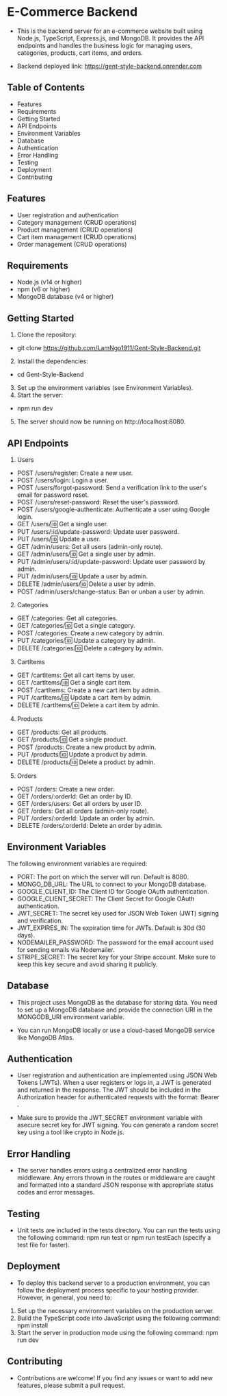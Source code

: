 # E-Commerce Backend

- This is the backend server for an e-commerce website built using Node.js, TypeScript, Express.js, and MongoDB. It provides the API endpoints and handles the business logic for managing users, categories, products, cart items, and orders.

- Backend deployed link: https://gent-style-backend.onrender.com

## Table of Contents

- Features
- Requirements
- Getting Started
- API Endpoints
- Environment Variables
- Database
- Authentication
- Error Handling
- Testing
- Deployment
- Contributing

## Features

- User registration and authentication
- Category management (CRUD operations)
- Product management (CRUD operations)
- Cart item management (CRUD operations)
- Order management (CRUD operations)

## Requirements

- Node.js (v14 or higher)
- npm (v6 or higher)
- MongoDB database (v4 or higher)

## Getting Started

1. Clone the repository:

- git clone https://github.com/LamNgo1911/Gent-Style-Backend.git

2. Install the dependencies:

- cd Gent-Style-Backend

3. Set up the environment variables (see Environment Variables).
4. Start the server:

- npm run dev

5. The server should now be running on http://localhost:8080.

## API Endpoints

1. Users

- POST /users/register: Create a new user.
- POST /users/login: Login a user.
- POST /users/forgot-password: Send a verification link to the user's email for password reset.
- POST /users/reset-password: Reset the user's password.
- POST /users/google-authenticate: Authenticate a user using Google login.
- GET /users/:id: Get a single user.
- PUT /users/:id/update-password: Update user password.
- PUT /users/:id: Update a user.
- GET /admin/users: Get all users (admin-only route).
- GET /admin/users/:id: Get a single user by admin.
- PUT /admin/users/:id/update-password: Update user password by admin.
- PUT /admin/users/:id: Update a user by admin.
- DELETE /admin/users/:id: Delete a user by admin.
- POST /admin/users/change-status: Ban or unban a user by admin.

2. Categories

- GET /categories: Get all categories.
- GET /categories/:id: Get a single category.
- POST /categories: Create a new category by admin.
- PUT /categories/:id: Update a category by admin.
- DELETE /categories/:id: Delete a category by admin.

3. CartItems

- GET /cartItems: Get all cart items by user.
- GET /cartItems/:id: Get a single cart item.
- POST /cartItems: Create a new cart item by admin.
- PUT /cartItems/:id: Update a cart item by admin.
- DELETE /cartItems/:id: Delete a cart item by admin.

4. Products

- GET /products: Get all products.
- GET /products/:id: Get a single product.
- POST /products: Create a new product by admin.
- PUT /products/:id: Update a product by admin.
- DELETE /products/:id: Delete a product by admin.

5. Orders

- POST /orders: Create a new order.
- GET /orders/:orderId: Get an order by ID.
- GET /orders/users: Get all orders by user ID.
- GET /orders: Get all orders (admin-only route).
- PUT /orders/:orderId: Update an order by admin.
- DELETE /orders/:orderId: Delete an order by admin.

## Environment Variables

The following environment variables are required:

- PORT: The port on which the server will run. Default is 8080.
- MONGO_DB_URL: The URL to connect to your MongoDB database.
- GOOGLE_CLIENT_ID: The Client ID for Google OAuth authentication.
- GOOGLE_CLIENT_SECRET: The Client Secret for Google OAuth authentication.
- JWT_SECRET: The secret key used for JSON Web Token (JWT) signing and verification.
- JWT_EXPIRES_IN: The expiration time for JWTs. Default is 30d (30 days).
- NODEMAILER_PASSWORD: The password for the email account used for sending emails via Nodemailer.
- STRIPE_SECRET: The secret key for your Stripe account. Make sure to keep this key secure and avoid sharing it publicly.

## Database

- This project uses MongoDB as the database for storing data. You need to set up a MongoDB database and provide the connection URI in the MONGODB_URI environment variable.

- You can run MongoDB locally or use a cloud-based MongoDB service like MongoDB Atlas.

## Authentication

- User registration and authentication are implemented using JSON Web Tokens (JWTs). When a user registers or logs in, a JWT is generated and returned in the response. The JWT should be included in the Authorization header for authenticated requests with the format: Bearer <token>.

- Make sure to provide the JWT_SECRET environment variable with asecure secret key for JWT signing. You can generate a random secret key using a tool like crypto in Node.js.

## Error Handling

- The server handles errors using a centralized error handling middleware. Any errors thrown in the routes or middleware are caught and formatted into a standard JSON response with appropriate status codes and error messages.

## Testing

- Unit tests are included in the tests directory. You can run the tests using the following command: npm run test or npm run testEach (specify a test file for faster).

## Deployment

- To deploy this backend server to a production environment, you can follow the deployment process specific to your hosting provider. However, in general, you need to:

1. Set up the necessary environment variables on the production server.
2. Build the TypeScript code into JavaScript using the following command: npm install
3. Start the server in production mode using the following command: npm run dev

## Contributing

- Contributions are welcome! If you find any issues or want to add new features, please submit a pull request.
